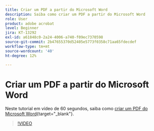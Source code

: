 ```yaml
---
title: Criar um PDF a partir do Microsoft Word
description: Saiba como criar um PDF a partir do Microsoft Word
role: User
product: adobe acrobat
level: Beginner
jira: KT-13292
exl-id: a61848c0-2a24-4006-a740-f09ec7370598
source-git-commit: 2b47655370d52405e5773f0358c71aa65fdecdef
workflow-type: tm+mt
source-wordcount: '40'
ht-degree: 12%

---
```


# Criar um PDF a partir do Microsoft Word

Neste tutorial em vídeo de 60 segundos, saiba como [criar um PDF do Microsoft Word](https://www.adobe.com/br/acrobat/online/word-to-pdf.html){target="_blank"}.

>[!VIDEO](https://video.tv.adobe.com/v/342627?quality=12&learn=on&hidetitle=true)
